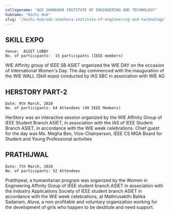 ```yaml
---
collegename: "ADI SHANKARA INSTITUTE OF ENGINEERING AND TECHNOLOGY"
hubname: "Kochi Hub"
slug: "/kochi-hub/adi-shankara-institute-of-engineering-and-technology"
---
```




## SKILL EXPO

```Venue:  ASIET LOBBY```<br />
```No. of participants:  15 participants (IEEE members)```

WIE Affinity group of IEEE SB ASIET organized the WIE DAY on the occasion of International Women's Day. The day commenced with the inauguration of the WIE WALL (Skill expo) conducted by IAS SBC in association with WIE AG 
    
## HERSTORY PART-2

```Date: 9th March, 2020```<br />
```No. of participants: 64 Attendees (49 IEEE Members)```

HerStory was an interactive session organized by the WIE Affinity Group of IEEE Student Branch ASIET, in association with the IAS of IEEE Student Branch ASIET, in accordance with the WIE week celebrations. Chief guest for the day was Ms. Megha Ben, Vice-Chairperson, IEEE CS MGA Board for Student and Young Professional activities
  

## PRATHIJWAL

```Date: 7th March, 2020``` <br />
```No. of participants: 52 Attendees```

Pratthijwal, a humanitarian program was organized by the Women in Engineering Affinity Group of IEEE student branch ASIET in association with the Industry Applications Society of IEEE student branch ASIET in accordance with the WiE week celebrations, at Mathrusakthi Balika Sadanam, Aluva, a non-profitable and voluntary organization working for the development of girls who happen to be destitute and need support.
 